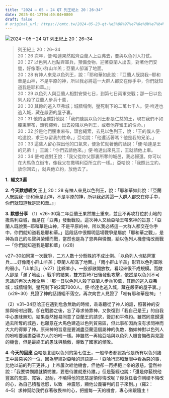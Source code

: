 ```yaml
---
title: "2024 – 05 – 24 QT 列王紀上 20：26~34"
date: 2025-04-12T04:40:04+0800
draft: false
# original_url: https://cmtc.tw/2024-05-23-qt-%e5%88%97%e7%8e%8b%e7%b4%80%e4%b8%8a-20%ef%bc%9a2634
---
```


![2024 – 05 – 24 QT 列王紀上 20：26\~34](/images/qt.jpg  "2024 – 05 – 24 QT 列王紀上 20：26\~34")

> 列王紀上 20：26\~34  
> 20：26 次年，便‧哈達果然點齊亞蘭人上亞弗去，要與以色列人打仗。  
> 20：27 以色列人也點齊軍兵，預備食物，迎著亞蘭人出去，對著他們安營，好像兩小群山羊羔；亞蘭人卻滿了地面。  
> 20：28 有神人來見以色列王，說：「耶和華如此說：『亞蘭人既說我─耶和華是山神，不是平原的神，所以我必將這一大群人都交在你手中，你們就知道我是耶和華。』」  
> 20：29 以色列人與亞蘭人相對安營七日，到第七日兩軍交戰；那一日以色列人殺了亞蘭人步兵十萬，  
> 20：30 其餘的逃入亞弗城；城牆塌倒，壓死剩下的二萬七千人。便‧哈達也逃入城，藏在嚴密的屋子裏。  
> 20：31 他的臣僕對他說：「我們聽說以色列王都是仁慈的王，現在我們不如腰束麻布，頭套繩索，出去投降以色列王，或者他存留王的性命。」  
> 20：32 於是他們腰束麻布，頭套繩索，去見以色列王，說：「王的僕人便‧哈達說，求王存留我的性命。」亞哈說：「他還活著嗎？他是我的兄弟。」  
> 20：33 這些人留心探出他的口氣來，便急忙就著他的話說：「便‧哈達是王的兄弟！」王說：「你們去請他來。」便‧哈達出來見王，王就請他上車。  
> 20：34 便‧哈達對王說：「我父從你父那裏所奪的城邑，我必歸還。你可以在大馬色立街市，像我父在撒瑪利亞所立的一樣。」亞哈說：「我照此立約，放你回去」，就與他立約，放他去了。

**1.  經文3遍**

**2. 今天默想經文**
王上 20：28 有神人來見以色列王，說：「耶和華如此說：『亞蘭人既說我─耶和華是山神，不是平原的神，所以我必將這一大群人都交在你手中，你們就知道我是耶和華。』」

**3. 默想分享**
（1）v26\~30第二年亞蘭王果然捲土重來，並且不再攻打位於山地的撒馬利亞城，而是在「亞弗」發動戰役。這次神人又給亞哈王帶來神的旨意：「亞蘭人既說我─耶和華是山神，不是平原的神，所以我必將這一大群人都交在你手中，你們就知道我是耶和華。」這段話中很顯明這場戰爭是屬於「耶和華之戰」，是神為自己的名聲與榮耀而戰，當然也是為了恩典與憐憫，給以色列人機會悔改而戰—「你們就知道我是耶和華」（v28）

v27\~30如同第一次戰爭，二方人數十分懸殊的不成比例。「以色列人也點齊軍兵……好像兩小群山羊羔；亞蘭人卻滿了地面。」「兩小群山羊羔」形容以色列軍隊的弱小。「山羊羔」（v27）比綿羊小，一般都散開放牧，看起來很不成規模。而敵人卻是「滿了地面」。戰爭的結果，雙方對峙7日後發動攻擊，依然是以色列不可思議的再次大獲全勝：「那一日以色列人殺了亞蘭人步兵10萬，其餘的逃入亞弗城；城牆塌倒，壓死剩下的2萬7000人。便‧哈達也逃入城，藏在嚴密的屋子裏。」（v29\~30）見證了神的話語絕不落空，再次向世人見證了「唯有耶和華是神」！

（2）v31\~34亞哈王在遇到危急無助的時候，乖乖聽從了神人的話，照著神的安排與吩咐出戰。卻在戰勝之後，忘了尋求倚靠神，又恢復到「我自己是王」的自我中心愚昧無知，結果竟然輕易同意了亞蘭王的請求，簽訂和平條約。雖然同意歸還過去所奪的城邑，也願意在大馬色建造以色列貿易區，但此事卻因為沒有求問神而大大的得罪了神。原來神的旨意是要滅盡亞蘭這個屬神的仇敵，猶如神對以色列人的吩咐要滅盡亞瑪力人的吩咐一樣。神雖然一再給亞哈與以色列人機會悔改與見證的機會，但是最終王的愚昧與驕傲，導致了國家的傾敗。

**4. 今天的回應**
亞哈是北國以色列的第七位王，一般學者都認為他是所有以色列諸王中最惡劣的一位，因為聖經對亞哈的評語是—「亞哈行耶和華眼中看為惡的事，比他以前的列王更甚。」上帝屢次給他機會，但他卻一再拒絕上帝的恩慈。當然神說：「我要憐憫誰就憐憫誰，要恩待誰就恩待誰。」但是聖經也說：「還是你藐視他豐富的恩慈、寬容、忍耐，不曉得他的恩慈是領你悔改呢？你竟任着你剛硬不悔改的心，為自己積蓄忿怒，以致　神震怒，顯他公義審判的日子來到。」（羅2：4\~5）求神幫助我們存著敬畏神的心，把握每一天的機會，專心來跟隨主！
